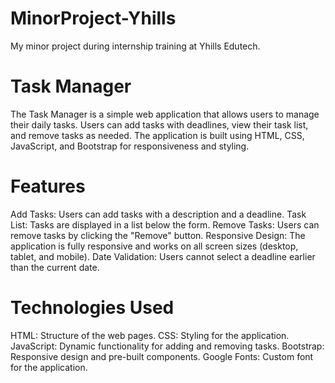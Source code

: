 # MinorProject-Yhills
My minor project during internship training at Yhills Edutech.

# Task Manager
The Task Manager is a simple web application that allows users to manage their daily tasks. Users can add tasks with deadlines, view their task list, and remove tasks as needed. The application is built using HTML, CSS, JavaScript, and Bootstrap for responsiveness and styling.

# Features
Add Tasks: Users can add tasks with a description and a deadline.
Task List: Tasks are displayed in a list below the form.
Remove Tasks: Users can remove tasks by clicking the "Remove" button.
Responsive Design: The application is fully responsive and works on all screen sizes (desktop, tablet, and mobile).
Date Validation: Users cannot select a deadline earlier than the current date.

# Technologies Used
HTML: Structure of the web pages.
CSS: Styling for the application.
JavaScript: Dynamic functionality for adding and removing tasks.
Bootstrap: Responsive design and pre-built components.
Google Fonts: Custom font for the application.
